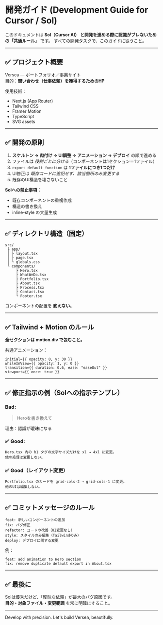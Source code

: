 # 開発ガイド (Development Guide for Cursor / Sol)

このドキュメントは **Sol（Cursor AI） と開発を進める際に認識がブレないための「共通ルール」** です。
すべての開発タスクで、このガイドに従うこと。

---

## ✅ プロジェクト概要

Versea — ポートフォリオ／事業サイト  
目的：**問い合わせ（仕事依頼）を獲得するためのHP**

使用技術：
- Next.js (App Router)
- Tailwind CSS
- Framer Motion
- TypeScript
- SVG assets

---

## ✅ 開発の原則

1. **スケルトン → 肉付け → UI調整 → アニメーション → デプロイ** の順で進める
2. ファイルは *役割ごとに分ける*（コンポーネントは1セクション＝1ファイル）
3. `export default function` は **1ファイルにつき1つだけ**
4. UI修正は *既存コードに追記せず、該当箇所のみ変更する*
5. 既存のUI構造を壊さないこと

**Solへの禁止事項：**
- 既存コンポーネントの重複作成
- 構造の書き換え
- inline-style の大量生成

---

## ✅ ディレクトリ構造（固定）

```
src/
 ├ app/
 │ ├ layout.tsx
 │ ├ page.tsx
 │ └ globals.css
 └ components/
     ├ Hero.tsx
     ├ WhatWeDo.tsx
     ├ Portfolio.tsx
     ├ About.tsx
     ├ Process.tsx
     ├ Contact.tsx
     └ Footer.tsx
```

コンポーネントの配置を **変えない**。

---

## ✅ Tailwind + Motion のルール

**全セクションは motion.div で包むこと。**

共通アニメーション：

```tsx
initial={{ opacity: 0, y: 30 }}
whileInView={{ opacity: 1, y: 0 }}
transition={{ duration: 0.6, ease: "easeOut" }}
viewport={{ once: true }}
```

---

## ✅ 修正指示の例（Solへの指示テンプレ）

### Bad:
> Heroを書き換えて

理由：認識が曖昧になる

### ✅ Good:
```
Hero.tsx 内の h1 タグの文字サイズだけを xl → 4xl に変更。
他の処理は変更しない。
```

### ✅ Good（レイアウト変更）
```
Portfolio.tsx のカードを grid-cols-2 → grid-cols-1 に変更。
他のUIは編集しない。
```

---

## ✅ コミットメッセージのルール

```
feat: 新しいコンポーネントの追加
fix: バグ修正
refactor: コードの改善（UI変更なし）
style: スタイルのみ編集（Tailwindのみ）
deploy: デプロイに関する変更
```

例：

```
feat: add animation to Hero section
fix: remove duplicate default export in About.tsx
```

---

## ✅ 最後に

Solは優秀だけど、「曖昧な依頼」が最大のバグ原因です。  
**目的・対象ファイル・変更範囲** を常に明確にすること。

---

Develop with precision.
Let's build Versea, beautifully.
